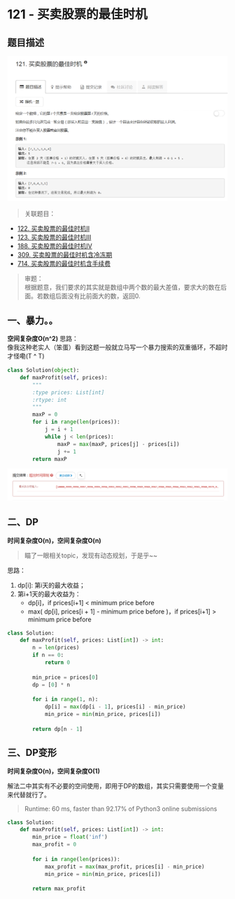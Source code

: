 # 121 - 买卖股票的最佳时机

## 题目描述
![problem](images/121.png)

>关联题目：  
- [122. 买卖股票的最佳时机II](https://github.com/Rosevil1874/LeetCode/tree/master/Python-Solution/122_Best-Time-to-Buy-and-Sell-Stock-II)
- [123. 买卖股票的最佳时机III](https://github.com/Rosevil1874/LeetCode/tree/master/Python-Solution/123_Best-Time-to-Buy-and-Sell-Stock-III)
- [188. 买卖股票的最佳时机IV](https://github.com/Rosevil1874/LeetCode/tree/master/Python-Solution/188_Best-Time-to-Buy-and-Sell-Stock-IV)
- [309. 买卖股票的最佳时机含冷冻期](https://github.com/Rosevil1874/LeetCode/tree/master/Python-Solution/309_Best-Time-to-Buy-and-Sell-Stock-with-Cooldown)
- [714. 买卖股票的最佳时机含手续费](https://github.com/Rosevil1874/LeetCode/tree/master/Python-Solution/714_Best-Time-to-Buy-and-Sell-Stock-with-Transaction-Fee)

>审题：  
根据题意，我们要求的其实就是数组中两个数的最大差值，要求大的数在后面。若数组后面没有比前面大的数，返回0.

## 一、暴力。。
**空间复杂度O(n^2)** 
思路：  
像我这种老实人（笨蛋）看到这题一般就立马写一个暴力搜索的双重循环，不超时才怪嘞(T ^ T) 

```python
class Solution(object):
    def maxProfit(self, prices):
        """
        :type prices: List[int]
        :rtype: int
        """
        maxP = 0
        for i in range(len(prices)):
        	j = i + 1
        	while j < len(prices):
        		maxP = max(maxP, prices[j] - prices[i])
        		j += 1
        return maxP
```
![timeout](images/timeout.png)


## 二、DP
**时间复杂度O(n)，空间复杂度O(n)**   

>瞄了一眼相关topic，发现有动态规划，于是乎~~

思路：  
1. dp[i]: 第i天的最大收益；
2. 第i+1天的最大收益为：
	- dp[i]，if prices[i+1] < minimum price before
	- max( dp[i], prices[i + 1] - minimum price before )，if prices[i+1] > minimum price before

```python
class Solution:
    def maxProfit(self, prices: List[int]) -> int:
        n = len(prices)
        if n == 0:
            return 0
        
        min_price = prices[0]
        dp = [0] * n
        
        for i in range(1, n):
            dp[i] = max(dp[i - 1], prices[i] - min_price)
            min_price = min(min_price, prices[i])
        
        return dp[n - 1]
```


## 三、DP变形
**时间复杂度O(n)，空间复杂度O(1)**   

解法二中其实有不必要的空间使用，即用于DP的数组，其实只需要使用一个变量来代替就行了。

> Runtime: 60 ms, faster than 92.17% of Python3 online submissions

```python
class Solution:
    def maxProfit(self, prices: List[int]) -> int:        
        min_price = float('inf')
        max_profit = 0
        
        for i in range(len(prices)):
            max_profit = max(max_profit, prices[i] - min_price)
            min_price = min(min_price, prices[i])
        
        return max_profit
```